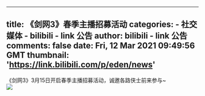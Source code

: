 
---
title: 《剑网3》春季主播招募活动
categories: 
    - 社交媒体
    - bilibili - link 公告
author: bilibili - link 公告
comments: false
date: Fri, 12 Mar 2021 09:49:56 GMT
thumbnail: 'https://link.bilibili.com/p/eden/news'
---

<div>   
《剑网3》3月15日开启春季主播招募活动，诚邀各路侠士前来参与~<br><img src="https://link.bilibili.com/p/eden/news" referrerpolicy="no-referrer">  
</div>
            